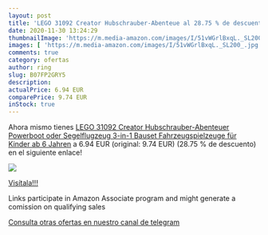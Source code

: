 ```yaml
---
layout: post
title: 'LEGO 31092 Creator Hubschrauber-Abenteue al 28.75 % de descuento'
date: 2020-11-30 13:24:29
thumbnailImage: 'https://m.media-amazon.com/images/I/51vWGrlBxqL._SL200_.jpg'
images: [ 'https://m.media-amazon.com/images/I/51vWGrlBxqL._SL200_.jpg' ]
comments: true
category: ofertas
author: ring
slug: B07FP2GRY5
description:
actualPrice: 6.94 EUR
comparePrice: 9.74 EUR
inStock: true
---
```


Ahora mismo tienes [LEGO 31092 Creator Hubschrauber-Abenteuer  Powerboot oder Segelflugzeug  3-in-1 Bauset  Fahrzeugspielzeuge für Kinder ab 6 Jahren](https://www.amazon.de/dp/B07FP2GRY5/?tag=tolees0ca-21) a 6.94 EUR (original: 9.74 EUR) (28.75 %  de descuento) en el siguiente enlace!

[![](https://m.media-amazon.com/images/I/51vWGrlBxqL._SL200_.jpg)](https://www.amazon.de/dp/B07FP2GRY5/?tag=tolees0ca-21)

[Visítala!!!](https://www.amazon.de/dp/B07FP2GRY5/?tag=tolees0ca-21)

Links participate in Amazon Associate program and might generate a comission on qualifying sales

[Consulta otras ofertas en nuestro canal de telegram](https://t.me/s/ofertas25)
